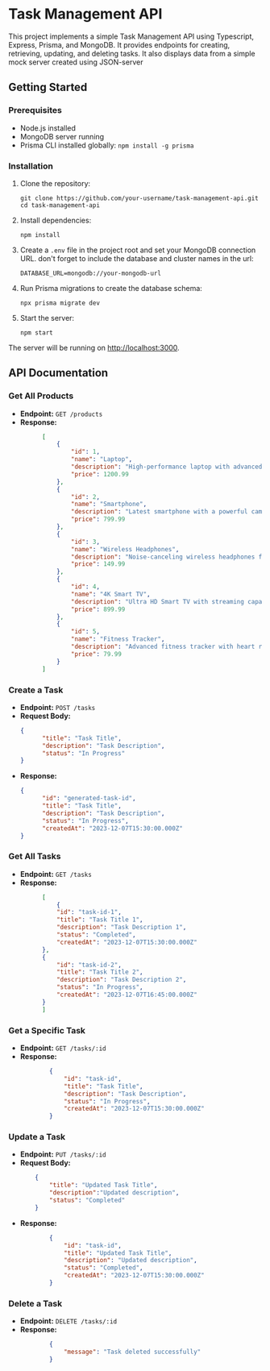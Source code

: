 # Task Management API

This project implements a simple Task Management API using Typescript, Express, Prisma, and MongoDB. It provides endpoints for creating, retrieving, updating, and deleting tasks. It also displays data from a simple mock server created using JSON-server

## Getting Started

### Prerequisites

- Node.js installed
- MongoDB server running
- Prisma CLI installed globally: `npm install -g prisma`

### Installation

1. Clone the repository:
    ```
    git clone https://github.com/your-username/task-management-api.git
    cd task-management-api
    ```

2. Install dependencies:
    ```
    npm install
    ```

3. Create a `.env` file in the project root and set your MongoDB connection URL. don't forget to include the database and cluster names in the url:
    ```
    DATABASE_URL=mongodb://your-mongodb-url
    ```

4. Run Prisma migrations to create the database schema:
    ```
    npx prisma migrate dev
    ```

5. Start the server:
    ```
    npm start
    ```

The server will be running on [http://localhost:3000](http://localhost:3000).

## API Documentation

### Get All Products

- **Endpoint:** `GET /products`
- **Response:**
  ```json
        [
            {
                "id": 1,
                "name": "Laptop",
                "description": "High-performance laptop with advanced features",
                "price": 1200.99
            },
            {
                "id": 2,
                "name": "Smartphone",
                "description": "Latest smartphone with a powerful camera",
                "price": 799.99
            },
            {
                "id": 3,
                "name": "Wireless Headphones",
                "description": "Noise-canceling wireless headphones for immersive audio",
                "price": 149.99
            },
            {
                "id": 4,
                "name": "4K Smart TV",
                "description": "Ultra HD Smart TV with streaming capabilities",
                "price": 899.99
            },
            {
                "id": 5,
                "name": "Fitness Tracker",
                "description": "Advanced fitness tracker with heart rate monitoring",
                "price": 79.99
            }
        ]
  ```

### Create a Task

- **Endpoint:** `POST /tasks`
- **Request Body:**
  ```json
  {
        "title": "Task Title",
        "description": "Task Description",
        "status": "In Progress"
  }
  ```
- **Response:**
  ```json
  {
        "id": "generated-task-id",
        "title": "Task Title",
        "description": "Task Description",
        "status": "In Progress",
        "createdAt": "2023-12-07T15:30:00.000Z"
  }
  ```

### Get All Tasks

- **Endpoint:** `GET /tasks`
- **Response:**
  ```json
        [
            {
            "id": "task-id-1",
            "title": "Task Title 1",
            "description": "Task Description 1",
            "status": "Completed",
            "createdAt": "2023-12-07T15:30:00.000Z"
        },
        {
            "id": "task-id-2",
            "title": "Task Title 2",
            "description": "Task Description 2",
            "status": "In Progress",
            "createdAt": "2023-12-07T16:45:00.000Z"
        }
        ]
  ```
### Get a Specific Task

- **Endpoint:** `GET /tasks/:id`
- **Response:**
    ```json
            {
                "id": "task-id",
                "title": "Task Title",
                "description": "Task Description",
                "status": "In Progress",
                "createdAt": "2023-12-07T15:30:00.000Z"
            }
    ```
### Update a Task

- **Endpoint:** `PUT /tasks/:id`
- **Request Body:**
    ```json
        {
            "title": "Updated Task Title",
            "description":"Updated description",
            "status": "Completed"
        }
    ```
- **Response:**
    ```json
            {
                "id": "task-id",
                "title": "Updated Task Title",
                "description": "Updated description",
                "status": "Completed",
                "createdAt": "2023-12-07T15:30:00.000Z"
            }
    ```
### Delete a Task

- **Endpoint:** `DELETE /tasks/:id`
- **Response:**
    ```json
            {
                "message": "Task deleted successfully"
            }
    ```
